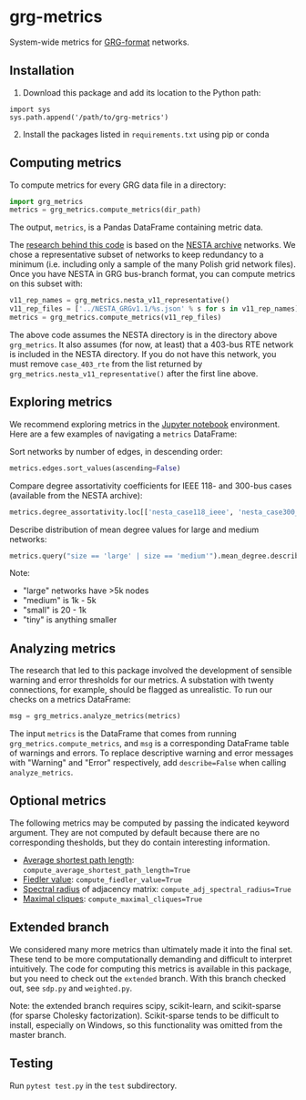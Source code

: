 # grg-metrics
System-wide metrics for [GRG-format][2] networks.

## Installation
1. Download this package and add its location to the Python path:
```
import sys
sys.path.append('/path/to/grg-metrics')
```
2. Install the packages listed in `requirements.txt` using pip or conda

## Computing metrics
To compute metrics for every GRG data file in a directory:

```python
import grg_metrics
metrics = grg_metrics.compute_metrics(dir_path)
```

The output, `metrics`, is a Pandas DataFrame containing metric data.

The [research behind this code][pscc] is based on the [NESTA archive][3] networks. We chose a representative subset of networks to keep redundancy to a minimum (i.e. including only a sample of the many Polish grid network files). Once you have NESTA in GRG bus-branch format, you can compute metrics on this subset with:

```python
v11_rep_names = grg_metrics.nesta_v11_representative()
v11_rep_files = ['../NESTA_GRGv1.1/%s.json' % s for s in v11_rep_names]
metrics = grg_metrics.compute_metrics(v11_rep_files)
```

The above code assumes the NESTA directory is in the directory above `grg_metrics`. It also assumes (for now, at least) that a 403-bus RTE network is included in the NESTA directory. If you do not have this network, you must remove `case_403_rte` from the list returned by `grg_metrics.nesta_v11_representative()` after the first line above.

## Exploring metrics
We recommend exploring metrics in the [Jupyter notebook][1] environment. Here are a few examples of navigating a `metrics` DataFrame:

Sort networks by number of edges, in descending order:

```python
metrics.edges.sort_values(ascending=False)
```

Compare degree assortativity coefficients for IEEE 118- and 300-bus cases (available from the NESTA archive):

```python
metrics.degree_assortativity.loc[['nesta_case118_ieee', 'nesta_case300_ieee']]
```

Describe distribution of mean degree values for large and medium networks:

```python
metrics.query("size == 'large' | size == 'medium'").mean_degree.describe()
```

Note:
- "large" networks have >5k nodes
- "medium" is 1k - 5k
- "small" is 20 - 1k
- "tiny" is anything smaller

## Analyzing metrics
The research that led to this package involved the development of sensible warning and error thresholds for our metrics. A substation with twenty connections, for example, should be flagged as unrealistic. To run our checks on a metrics DataFrame:

```python
msg = grg_metrics.analyze_metrics(metrics)
```

The input `metrics` is the DataFrame that comes from running `grg_metrics.compute_metrics`, and `msg` is a corresponding DataFrame table of warnings and errors. To replace descriptive warning and error messages with "Warning" and "Error" respectively, add `describe=False` when calling `analyze_metrics`.

## Optional metrics
The following metrics may be computed by passing the indicated keyword argument. They are not computed by default because there are no corresponding thesholds, but they do contain interesting information.
* [Average shortest path length][shortest]: `compute_average_shortest_path_length=True`
* [Fiedler value][fiedler]: `compute_fiedler_value=True`
* [Spectral radius][spectral] of adjacency matrix: `compute_adj_spectral_radius=True`
* [Maximal cliques][mc]: `compute_maximal_cliques=True`

## Extended branch
We considered many more metrics than ultimately made it into the final set. These tend to be more computationally demanding and difficult to interpret intuitively. The code for computing this metrics is available in this package, but you need to check out the `extended` branch. With this branch checked out, see `sdp.py` and `weighted.py`.

Note: the extended branch requires scipy, scikit-learn, and scikit-sparse (for sparse Cholesky factorization). Scikit-sparse tends to be difficult to install, especially on Windows, so this functionality was omitted from the master branch.

## Testing
Run `pytest test.py` in the `test` subdirectory.

[1]: http://jupyter.org/
[2]: https://gdg.engin.umich.edu/release-v1-0/
[3]: https://arxiv.org/abs/1411.0359
[pscc]: https://ieeexplore.ieee.org/document/8442682/
[shortest]: https://networkx.github.io/documentation/networkx-1.10/reference/generated/networkx.algorithms.shortest_paths.generic.average_shortest_path_length.html
[fiedler]: https://en.wikipedia.org/wiki/Algebraic_connectivity
[spectral]: https://en.wikipedia.org/wiki/Spectral_radius
[mc]: https://networkx.github.io/documentation/stable/reference/algorithms/generated/networkx.algorithms.clique.find_cliques.html#networkx.algorithms.clique.find_cliques
